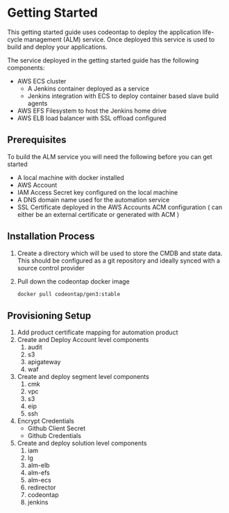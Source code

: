 # Getting Started

This getting started guide uses codeontap to deploy the application life-cycle management (ALM) service. Once deployed this service is used to build and deploy your applications.

The service deployed in the getting started guide has the following components:

- AWS ECS cluster
  - A Jenkins container deployed as a service
  - Jenkins integration with ECS to deploy container based slave build agents
- AWS EFS Filesystem to host the Jenkins home drive
- AWS ELB load balancer with SSL offload configured

## Prerequisites

To build the ALM service you will need the following before you can get started

- A local machine with docker installed
- AWS Account
- IAM Access Secret key configured on the local machine
- A DNS domain name used for the automation service
- SSL Certificate deployed in the AWS Accounts ACM configuration ( can either be an external certificate or generated with ACM )

## Installation Process

1. Create a directory which will be used to store the CMDB and state data. This should be configured as a git repository and ideally synced with a source control provider

2. Pull down the codeontap docker image

    ```bash
    docker pull codeontap/gen3:stable
    ```

## Provisioning Setup

1. Add product certificate mapping for automation product
2. Create and Deploy Account level components
   1. audit
   2. s3
   3. apigateway
   4. waf
3. Create and deploy segment level components
   1. cmk
   2. vpc
   3. s3
   4. eip
   5. ssh
4. Encrypt Credentials
   - Github Client Secret
   - Github Credentials
5. Create and deploy solution level components
   1. iam
   2. lg
   3. alm-elb
   4. alm-efs
   5. alm-ecs
   6. redirector
   7. codeontap
   8. jenkins
